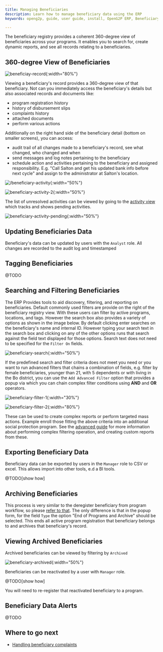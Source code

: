 ```yaml
---
title: Managing Beneficiaries
description: Learn how to manage beneficiary data using the ERP
keywords: openg2p, guide, user guide, install, OpenG2P ERP, Beneficiary registry, list management

---
```


The beneficiary registry provides a coherent 360-degree view of beneficiaries across your programs. It enables you to search for, create dynamic reports, and see all records relating to a beneficiaries.

## 360-degree View of Beneficiaries

![beneficiay-record](../images/beneficiay-record.png){:width="80%"}

Viewing a beneficiary's record provides a 360-degree view of that beneficiary. Not can you immediately access the beneficiary's details but also associated records and documents like:

- program registration history
- history of disbursement slips
- complaints history
- attached documents
- perform various actions

Additionally on the right hand side of the beneficiary detail (bottom on smaller screens), you can access:

- audit trail of all changes made to a beneficiary's record, see what changed, who changed and when
- send messages and log notes pertaining to the beneficiary
- schedule action and activities pertaining to the beneficiary and assigned responsibility. E.g. "Call Salton and get his updated bank info before next cycle" and assign to the administrator at Salton's location.

![/beneficiary-activity](../images/beneficiary-activity.png){:width="50%"}

![beneficiary-activity-2](../images/beneficiary-activity-2.png){:width="50%"}

The list of unresolved activities can be viewed by going to the [activity view](advanced/understanding-the-ui.md) which tracks and shows pending activities.

![beneficiary-activity-pending](../images/beneficiary-activity-pending.png){:width="50%"}

## Updating Beneficiaries Data

Beneficiary's data can be updated by users with the `Analyst` role. All changes are recorded to the audit log and timestamped

## Tagging Beneficiaries

@TODO

## Searching and Filtering Beneficiaries

The ERP Provides tools to aid discovery, filtering, and reporting on beneficiaries. Default commonly used filters are provide on the right of the beneficiary registry view. With these users can filter by active programs, locations, and tags. However the search box also provides a variety of options as shown in the image below. By default clicking enter searches on the beneficiary's name and internal ID. However typing your search text in the search box and clicking on any of the other options runs that search against the field text displayed for those options. Search text does not need to be specified for the `Filter On` fields.

![beneficiary-search](../images/beneficiary-search.png){:width="50%"}

If the predefined search and filter criteria does not meet you need or you want to run advanced filters that chains a combination of fields, e.g. filter by female beneficiaries, younger than 21, with 5 dependents or with living in the Bo district, you can use the `Add Advanced Filter` option that provides a popup via which you can chain complex filter conditions using **AND** and **OR** operators.

![beneficiary-filter-1](../images/beneficiary-filter-1.png){:width="30%"}

![beneficiary-filter-2](../images/beneficiary-filter-2.png){:width="80%"}

These can be used to create complex reports or perform targeted mass actions. Example enroll those fitting the above criteria into an additional social protection program. See the [advanced guide](advanced/understanding-the-ui.md) for more information about performing complex filtering operation, and creating custom reports from these.

## Exporting Beneficiary Data

Beneficiary data can be exported by users in the `Manager` role to CSV or excel. This allows import into other tools, e.d a BI tools.

@TODO[show how]

## Archiving Beneficiaries

This process is very similar to the deregister beneficiary from program workflow, so please [refer to that](./program-management.md#Removing-Beneficiaries-from-Program). The only difference is that in the popup form, for the field `Type` the option "End of Programs and Archive" should be selected. This ends all active program registration that beneficiary belongs to and archives that beneficiary's record.

## Viewing Archived Beneficiaries

Archived beneficiaries can be viewed by filtering by `Archived`

![beneficiary-archived](../images/beneficiary-archived.png){:width="50%"}

Beneficiaries can be reactivated by a user with `Manager` role.

@TODO[show how]

You will need to re-register that reactivated beneficiary to a program.

## Beneficiary Data Alerts

@TODO

## Where to go next

- [Handling beneficiary complaints](./redressal.md)
